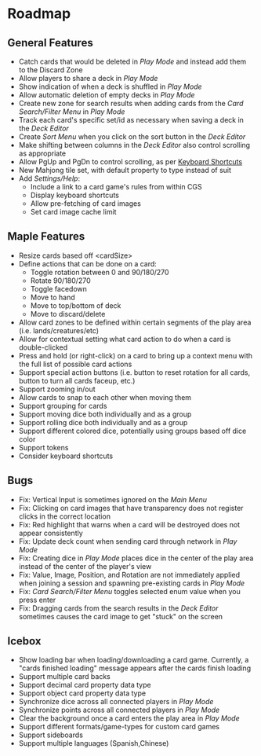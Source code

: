 # Roadmap

## General Features
- Catch cards that would be deleted in *Play Mode* and instead add them to the Discard Zone
- Allow players to share a deck in *Play Mode*
- Show indication of when a deck is shuffled in *Play Mode*
- Allow automatic deletion of empty decks in *Play Mode*
- Create new zone for search results when adding cards from the *Card Search/Filter Menu* in *Play Mode*
- Track each card's specific set/id as necessary when saving a deck in the *Deck Editor*
- Create *Sort Menu* when you click on the sort button in the *Deck Editor*
- Make shifting between columns in the *Deck Editor* also control scrolling as appropriate
- Allow PgUp and PgDn to control scrolling, as per [Keyboard Shortcuts](KEYBOARD.md)
- New Mahjong tile set, with default property to type instead of suit
- Add *Settings/Help*:
  - Include a link to a card game's rules from within CGS
  - Display keyboard shortcuts
  - Allow pre-fetching of card images
  - Set card image cache limit

## Maple Features
- Resize cards based off \<cardSize\>
- Define actions that can be done on a card:
  - Toggle rotation between 0 and 90/180/270
  - Rotate 90/180/270
  - Toggle facedown
  - Move to hand
  - Move to top/bottom of deck
  - Move to discard/delete
- Allow card zones to be defined within certain segments of the play area (i.e. lands/creatures/etc)
- Allow for contextual setting what card action to do when a card is double-clicked
- Press and hold (or right-click) on a card to bring up a context menu with the full list of possible card actions
- Support special action buttons (i.e. button to reset rotation for all cards, button to turn all cards faceup, etc.)
- Support zooming in/out
- Allow cards to snap to each other when moving them
- Support grouping for cards
- Support moving dice both individually and as a group
- Support rolling dice both individually and as a group
- Support different colored dice, potentially using groups based off dice color
- Support tokens
- Consider keyboard shortcuts

## Bugs
- Fix: Vertical Input is sometimes ignored on the *Main Menu*
- Fix: Clicking on card images that have transparency does not register clicks in the correct location
- Fix: Red highlight that warns when a card will be destroyed does not appear consistently
- Fix: Update deck count when sending card through network in *Play Mode*
- Fix: Creating dice in *Play Mode* places dice in the center of the play area instead of the center of the player's view
- Fix: Value, Image, Position, and Rotation are not immediately applied when joining a session and spawning pre-existing cards in *Play Mode*
- Fix: *Card Search/Filter Menu* toggles selected enum value when you press enter
- Fix: Dragging cards from the search results in the *Deck Editor* sometimes causes the card image to get "stuck" on the screen

## Icebox
- Show loading bar when loading/downloading a card game. Currently, a "cards finished loading" message appears after the cards finish loading
- Support multiple card backs
- Support decimal card property data type
- Support object card property data type
- Synchronize dice across all connected players in *Play Mode*
- Synchronize points across all connected players in *Play Mode*
- Clear the background once a card enters the play area in *Play Mode*
- Support different formats/game-types for custom card games
- Support sideboards
- Support multiple languages (Spanish,Chinese)

